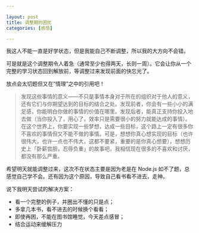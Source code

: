 ```yaml
---

layout: post
title: 调整期的困扰
categories: [感悟]

---
```


我这人不能一直是好学状态，但是我能自己不断调整，所以我的大方向不会错。

可是就是这个调整期令人着急（通常至少也得两天，长则一周）。它会让你从一个完整的学习状态回到解放前，等调整过来发现前面的快忘光了。

放点会太切题但又在“情理”之中的引用吧！

> 发现这些事情的意义——不只是事情本身对于所在的组织对于他人的意义，还有它们与你期望达到的目标的结合之处。发现前者，你会有一些小小的满足感，你能明白你做的事情的价值在哪里。发现后者，能真正支持你投入地去做（当你投入了，用心了，效率只是需要很小的努力就能达成的事情）。在这个世界上，你要实现一些梦想，达成一些目标，这个路上一定有很多你不喜欢的事情但又不能不做的事情。可是，想想你真心想实现的目标（也许很伟大，也许一点也不伟大，这都不要紧，重要的是你真心想要），想想历史上「卧薪尝胆，忍辱负重」的故事吧，我相信现在很多的不喜欢和讨厌，都没有那么严重。

希望明天就能调整过来，这次不在状态主要是因为老是在 Node.js 如不了题，总感觉自己学不会。还有因为这个原因，导致自己看书看不进去，走神。

说下我明天尝试的解决方案：

* 看一个完整的例子，并圈出不懂的只是点；
* 多拿几本书，看不进去的时候换个看看；
* 即使再困，不能在图书馆睡觉，今天差点感冒；
* 结合运动来缓解压力